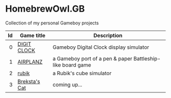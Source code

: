 # HomebrewOwl.GB
Collection of my personal Gameboy projects

| Id | Game title                                                                   | Description                                                                            |
|---:|------------------------------------------------------------------------------|----------------------------------------------------------------------------------------|
|   0| [DIGIT CLOCK](https://github.com/NotImplementedLife/DIGIT-CLOCK)             | Gameboy Digital Clock display simulator                                                |
|   1| [AIRPLANZ](https://github.com/NotImplementedLife/AIRPLANZ)                   | a Gameboy port of a pen & paper Battleship-like board game                             |
|   2| [rubik](https://github.com/NotImplementedLife/rubik)                         | a Rubik's cube simulator                                                               |
|   3| [Breksta's Cat](https://github.com/NotImplementedLife/brekstascat)           | coming up...                                                                           |
